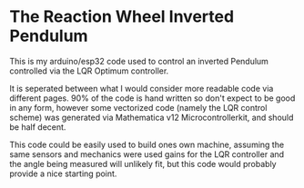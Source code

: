 # The Reaction Wheel Inverted Pendulum

This is my arduino/esp32 code used to control an inverted Pendulum controlled via the LQR Optimum controller. 

It is seperated between what I would consider more readable code via different pages. 90% of the code is hand written so don't expect to be good in any form, however some vectorized code (namely the LQR control scheme) was generated via Mathematica v12 Microcontrollerkit, and should be half decent.

This code could be easily used to build ones own machine, assuming the same sensors and mechanics were used gains for the LQR controller and the angle being measured will unlikely fit, but this code would probably provide a nice starting point.
